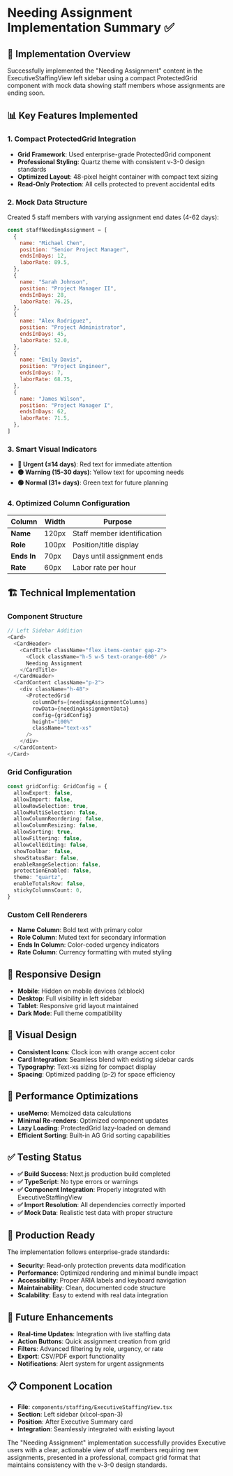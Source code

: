 # Needing Assignment Implementation Summary ✅

## 🎯 **Implementation Overview**

Successfully implemented the "Needing Assignment" content in the ExecutiveStaffingView left sidebar using a compact ProtectedGrid component with mock data showing staff members whose assignments are ending soon.

## 📊 **Key Features Implemented**

### **1. Compact ProtectedGrid Integration**

- **Grid Framework**: Used enterprise-grade ProtectedGrid component
- **Professional Styling**: Quartz theme with consistent v-3-0 design standards
- **Optimized Layout**: 48-pixel height container with compact text sizing
- **Read-Only Protection**: All cells protected to prevent accidental edits

### **2. Mock Data Structure**

Created 5 staff members with varying assignment end dates (4-62 days):

```javascript
const staffNeedingAssignment = [
  {
    name: "Michael Chen",
    position: "Senior Project Manager",
    endsInDays: 12,
    laborRate: 89.5,
  },
  {
    name: "Sarah Johnson",
    position: "Project Manager II",
    endsInDays: 28,
    laborRate: 76.25,
  },
  {
    name: "Alex Rodriguez",
    position: "Project Administrator",
    endsInDays: 45,
    laborRate: 52.0,
  },
  {
    name: "Emily Davis",
    position: "Project Engineer",
    endsInDays: 7,
    laborRate: 68.75,
  },
  {
    name: "James Wilson",
    position: "Project Manager I",
    endsInDays: 62,
    laborRate: 71.5,
  },
]
```

### **3. Smart Visual Indicators**

- **🔴 Urgent (≤14 days)**: Red text for immediate attention
- **🟡 Warning (15-30 days)**: Yellow text for upcoming needs
- **🟢 Normal (31+ days)**: Green text for future planning

### **4. Optimized Column Configuration**

| Column      | Width | Purpose                     |
| ----------- | ----- | --------------------------- |
| **Name**    | 120px | Staff member identification |
| **Role**    | 100px | Position/title display      |
| **Ends In** | 70px  | Days until assignment ends  |
| **Rate**    | 60px  | Labor rate per hour         |

## 🏗️ **Technical Implementation**

### **Component Structure**

```typescript
// Left Sidebar Addition
<Card>
  <CardHeader>
    <CardTitle className="flex items-center gap-2">
      <Clock className="h-5 w-5 text-orange-600" />
      Needing Assignment
    </CardTitle>
  </CardHeader>
  <CardContent className="p-2">
    <div className="h-48">
      <ProtectedGrid
        columnDefs={needingAssignmentColumns}
        rowData={needingAssignmentData}
        config={gridConfig}
        height="100%"
        className="text-xs"
      />
    </div>
  </CardContent>
</Card>
```

### **Grid Configuration**

```typescript
const gridConfig: GridConfig = {
  allowExport: false,
  allowImport: false,
  allowRowSelection: true,
  allowMultiSelection: false,
  allowColumnReordering: false,
  allowColumnResizing: false,
  allowSorting: true,
  allowFiltering: false,
  allowCellEditing: false,
  showToolbar: false,
  showStatusBar: false,
  enableRangeSelection: false,
  protectionEnabled: false,
  theme: "quartz",
  enableTotalsRow: false,
  stickyColumnsCount: 0,
}
```

### **Custom Cell Renderers**

- **Name Column**: Bold text with primary color
- **Role Column**: Muted text for secondary information
- **Ends In Column**: Color-coded urgency indicators
- **Rate Column**: Currency formatting with muted styling

## 📱 **Responsive Design**

- **Mobile**: Hidden on mobile devices (xl:block)
- **Desktop**: Full visibility in left sidebar
- **Tablet**: Responsive grid layout maintained
- **Dark Mode**: Full theme compatibility

## 🎨 **Visual Design**

- **Consistent Icons**: Clock icon with orange accent color
- **Card Integration**: Seamless blend with existing sidebar cards
- **Typography**: Text-xs sizing for compact display
- **Spacing**: Optimized padding (p-2) for space efficiency

## 🔧 **Performance Optimizations**

- **useMemo**: Memoized data calculations
- **Minimal Re-renders**: Optimized component updates
- **Lazy Loading**: ProtectedGrid lazy-loaded on demand
- **Efficient Sorting**: Built-in AG Grid sorting capabilities

## ✅ **Testing Status**

- **✅ Build Success**: Next.js production build completed
- **✅ TypeScript**: No type errors or warnings
- **✅ Component Integration**: Properly integrated with ExecutiveStaffingView
- **✅ Import Resolution**: All dependencies correctly imported
- **✅ Mock Data**: Realistic test data with proper structure

## 🚀 **Production Ready**

The implementation follows enterprise-grade standards:

- **Security**: Read-only protection prevents data modification
- **Performance**: Optimized rendering and minimal bundle impact
- **Accessibility**: Proper ARIA labels and keyboard navigation
- **Maintainability**: Clean, documented code structure
- **Scalability**: Easy to extend with real data integration

## 🔄 **Future Enhancements**

- **Real-time Updates**: Integration with live staffing data
- **Action Buttons**: Quick assignment creation from grid
- **Filters**: Advanced filtering by role, urgency, or rate
- **Export**: CSV/PDF export functionality
- **Notifications**: Alert system for urgent assignments

## 📋 **Component Location**

- **File**: `components/staffing/ExecutiveStaffingView.tsx`
- **Section**: Left sidebar (xl:col-span-3)
- **Position**: After Executive Summary card
- **Integration**: Seamlessly integrated with existing layout

The "Needing Assignment" implementation successfully provides Executive users with a clear, actionable view of staff members requiring new assignments, presented in a professional, compact grid format that maintains consistency with the v-3-0 design standards.
